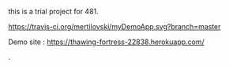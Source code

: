 this is a trial project for 481.

https://travis-ci.org/mertilovski/myDemoApp.svg?branch=master

Demo site : https://thawing-fortress-22838.herokuapp.com/

.
